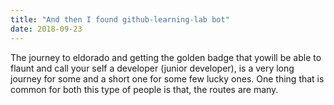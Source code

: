 ```yaml
---
title: "And then I found github-learning-lab bot"
date: 2018-09-23
---
```

The journey to eldorado and getting the golden badge that yowill be able to flaunt and call your self a developer (junior developer),
is a very long journey for some and a short one for some few lucky ones. One thing that is common for both this type of people is that,
the routes are many.
